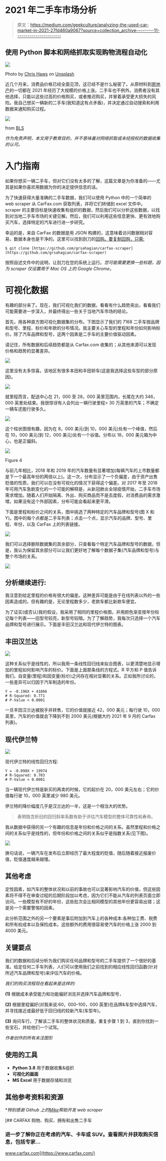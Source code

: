 # 2021 年二手车市场分析

> 原文：<https://medium.com/geekculture/analyzing-the-used-car-market-in-2021-27fd460a9067?source=collection_archive---------11----------------------->

## 使用 Python 脚本和网络抓取实现购物流程自动化

![](img/bd5392febfa788379c85c6a30ad9854c.png)

Photo by [Chris Haws](https://unsplash.com/@therook?utm_source=medium&utm_medium=referral) on [Unsplash](https://unsplash.com?utm_source=medium&utm_medium=referral)

近几个月来，消费品价格已经全面见顶，这已经不是什么秘密了。从原材料到[房地产](https://i.redd.it/h29xxdj6rde71.png)的一切都在 2021 年经历了大规模的价格上涨。二手车也不例外。消费者没有其他选择，只能以这些过高的价格购买，或者推迟购买，并冒着承受更大损失的风险。我自己想买一辆新的二手车(我知道这有点矛盾)，并决定通过自动搜索和利用数据来通知购买过程。

![](img/a961f70971bfc0ac85ce441dcd2514a1.png)

from [BLS](https://www.bls.gov/news.release/pdf/cpi.pdf)

*作为免责声明，本文用于教育目的，并不意味着对网络抓取或未经授权的数据收集的认可。*

# 入门指南

如果你想买一辆二手车，但对它们没有太多的了解，这篇文章是为你准备的——尤其是如果你喜欢用数据为你的决定提供信息的话。

为了快速获得大量准确的二手车数据，我们可以使用 Python 中的一个简单的 web scraper 从 CarFax.com 获取列表，并将它们转储到 excel 文件中。scraper 的主要目标是快速收集有组织的数据，然后我们可以分析这些数据，以找到对当地二手车市场的关键见解。然后，我们可以利用这些信息更快、更有效地购买汽车，选择特定的汽车进行进一步研究。

幸运的是，来自 CarFax 的数据是用 JSON 构建的，这意味着访问数据相对容易，数据本身也是干净的。这里可以找到刮刀的[回购。要复制回购，只需:](https://github.com/grsahagian/carfax-scraper)

```
$ git clone [https://github.com/grsahagian/carfax-scraper](https://github.com/grsahagian/carfax-scraper)
```

按照自述文件中的说明，让刮刀在您的系统上运行。*您可能需要更换一些标题，因为 scraper 仅设置用于 Mac OS 上的 Google Chrome。*

# 可视化数据

有趣的部分来了。现在，我们可视化我们的数据，看看有什么趋势突出，看看我们可能需要进一步深入，并最终得出一些关于当地汽车市场的结论。

首先，用各种直方图可视化数据集的分布。下图显示了我们的 7168 二手车按品牌和型号、里程、标价和年款的分布情况。我主要关心车型的里程和年份如何影响标价。除了汽车品牌和型号，这两个因素是二手车的主要价值驱动因素。

请记住，所有数据和后续趋势都是从 Carfax.com 收集的；从其他来源可以发现价格和趋势的显著差异。

![](img/3371d8c2c41a7b9ac3eeb9fcf164a5c7.png)

这里没有太多惊喜。该地区有很多本田和丰田轿车(这是我选择这些车型的部分原因)。

![](img/4319fdb735286dfef12c0fbf11b6f78d.png)

就里程而言，配送中心在 21，000 至 28，000 英里范围内，长尾在大约 346，000 英里处结束。我很惊讶有人会列出一辆行驶里程> 30 万英里的汽车；不确定一辆车还能行驶多久。

![](img/4061612568c1b68e7b43eb65bc487004.png)

这个柱状图很有趣，因为在 8，000 美元(到 10，000 美元)处有一个峰值，然后在 10，000 美元(到 12，000 美元)处有一个谷值。分布以 18，000 美元箱为中心，也是正偏斜。

![](img/257339cb55d52676821ab27276df7741.png)

Figure 4

与前几年相比，2018 年和 2019 年的汽车数量有显著增加(每辆汽车的上市数量都是下一个最高年份的两倍以上)。这一次，分布显示了一个负偏差，由于资产出售贬值的性质，我们可以在没有可视化的情况下获得这个偏差。对 2017 年至 2018 年可用汽车急剧变化的一个可能的解释是，从新冠肺炎全球疫情开始，二手车市场需求增加。随着人们开始隔离、外出、购买商品而不是去度假，对消费品的需求激增。如果没有这个外部因素，分布可能会看起来更平滑。

下面是里程和标价之间的关系，图中挑选了两种特定的汽车品牌和型号(图 X 和 Y)。图中的每个点都是二手车列表；点击一个点，显示汽车的品牌、型号、里程、年份，以及 CarFax 上的列表链接。

![](img/0e45a77c7f6593ac48d86d4ba31e01a8.png)

我们可以选择删除数据集的其余部分，只查看每个特定汽车品牌和型号的数据，但是，我认为保留其余部分可以让我们更好地了解每个数据子集(汽车品牌和型号)与整个市场的关系。

![](img/3d5476b10367325f87a42907bd962168.png)

## 分析继续进行:

我注意到给定里程的价格有很大的偏差。这种差异可能是由于在线列表以外的一些因素造成的，但有趣的是，无论里程数多少，老款车都比新款车便宜。

为了证实(或否认)我的假设，我采用了相同的里程价格图，并用颜色渐变按年份标记每个列表——旧型号较亮，新型号较暗。为了了解趋势，我每次只选择一个汽车品牌和型号进行展示。下面是丰田汉兰达和现代伊兰特的图表。

## 丰田汉兰达

![](img/7afa493b44c2b44c16df2f8f90fe1bd5.png)

这种关系似乎是线性的，所以我用一条线性回归线来拟合图表，以更清楚地显示增加的里程如何影响汽车的标价。下面是上面那条线的方程式。R 平方和 P 值告诉我们，自变量(里程)和因变量(标价)之间存在相对显著的关系。正如我所讨论的，一些差异可以归因于汽车制造的年份。

```
Y = -0.196X + 41866
# R-Squared: 0.771
# P-Value < 0.0001
```

一旦丰田汉兰达被脱手并转售，它的价值就接近 42，000 美元；每行驶 10，000 英里，汽车的价值就会下降到不到 2000 美元(根据大约 2021 年 9 月的 Carfax 列表)。

## 现代伊兰特

![](img/e4340c49b52f9b5d78cef0a6dff88d5e.png)

现代伊兰特的线性回归方程:

```
Y = -0.098X + 19974
# R-Squared: 0.703
# P-Value < 0.0001
```

当一辆现代伊兰特是新买的再卖的时候，它的起价在 20，000 美元左右；它的价值每行驶 10，000 英里减少 980 美元。

伊兰特的降价幅度几乎是汉兰达的一半，这是一个相当大的优势。

> 表明隐含折旧的回归斜率系数有助于评估汽车模型的整体可靠性和寿命。

我从数据中获得的另一个有趣的信息是年份和价格之间的关系。虽然里程和价格之间的关系似乎是线性的，但年份和价格之间的关系似乎是指数关系(见下图)。

![](img/3d427682e4e6eee74e14a79b2829f4b2.png)

换句话说，一辆汽车在发布后立即经历了最大程度的贬值，随后随着接近报废价值，贬值速度越来越慢。

## 其他考虑

定性因素，如汽车的整体状况和以前的事故也可以显著影响汽车的价值，但这些因素将不得不在审查过程的后期阶段加以考虑，因为它们不能从汽车的列表页面立即访问。一些模型有不好的年份，这些批次会比相同模型的其他年份更容易出错；这是另一个需要警惕的因素。

此分析范围之外的另一个要素是事后附加到汽车上的各种成本:各种加工费、税费和所有权成本以及保险成本。这些额外的费用很容易使汽车的价格上涨 2000 到 4000 美元。

## 关键要点

我们的数据和后续分析为我们购买任何品牌和型号的二手车提供了一个很好的基准。给定任何二手车列表，人们可以使用我们之前找到的相应线性回归函数(针对所述汽车品牌和型号)来评估汽车的价格。

*我们的购买流程现在看起来是这样的:*

**(1)** 根据成本承受能力和功能偏好浏览并选择汽车品牌和型号，

**(2)** 根据里程偏好(对我来说:60，000–100，000 英里)在品牌&车型中选择汽车，并寻找接近或最好低于回归线的较新汽车(车型年)。

**(3)** 询问车行，了解该二手车的整体状况和质量。重复步骤 1 到 3，直到你找到一些宝石，并给他们一个试驾。

*作者创作的所有未注图形*

## 使用的工具

*   **Python 3.8** 用于数据收集&组织
*   **可视化的画面**
*   **MS Excel** 用于数据存储和浏览

## 其他参考资料和资源

**特别感谢 Github 上的*[*Mike*](https://github.com/Michael001154)*帮助开发 web scraper*

[](https://www.carfax.com/) [## CARFAX 购物、购买、拥有和出售二手车

### 进一步了解你正在考虑的汽车、卡车或 SUV。查看照片并获取购买信息，包括专家…

www.carfax.com](https://www.carfax.com/)